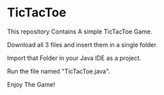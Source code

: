# TicTacToe
This repository Contains A simple TicTacToe Game.

Download all 3 files and insert them in a single folder.

Import that Folder in your Java IDE as a project.

Run the file named "TicTacToe.java".

Enjoy The Game!
